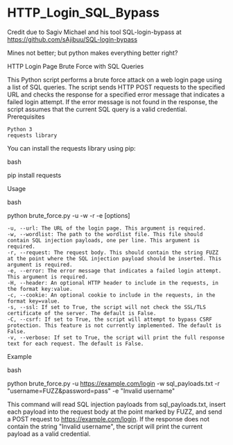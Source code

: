 # HTTP_Login_SQL_Bypass
Credit due to  Sagiv Michael and his tool SQL-login-bypass 
at https://github.com/sAjibuu/SQL-login-bypass

Mines not better; but python makes everything better right?

HTTP Login Page Brute Force with SQL Queries

This Python script performs a brute force attack on a web login page using a list of SQL queries. The script sends HTTP POST requests to the specified URL and checks the response for a specified error message that indicates a failed login attempt. If the error message is not found in the response, the script assumes that the current SQL query is a valid credential.
Prerequisites

    Python 3
    requests library

You can install the requests library using pip:

bash

pip install requests

Usage

bash

python brute_force.py -u <url> -w <wordlist> -r <request> -e <error> [options]

    -u, --url: The URL of the login page. This argument is required.
    -w, --wordlist: The path to the wordlist file. This file should contain SQL injection payloads, one per line. This argument is required.
    -r, --request: The request body. This should contain the string FUZZ at the point where the SQL injection payload should be inserted. This argument is required.
    -e, --error: The error message that indicates a failed login attempt. This argument is required.
    -H, --header: An optional HTTP header to include in the requests, in the format key:value.
    -c, --cookie: An optional cookie to include in the requests, in the format key=value.
    -s, --ssl: If set to True, the script will not check the SSL/TLS certificate of the server. The default is False.
    -C, --csrf: If set to True, the script will attempt to bypass CSRF protection. This feature is not currently implemented. The default is False.
    -v, --verbose: If set to True, the script will print the full response text for each request. The default is False.

Example

bash

python brute_force.py -u https://example.com/login -w sql_payloads.txt -r "username=FUZZ&password=pass" -e "Invalid username"

This command will read SQL injection payloads from sql_payloads.txt, insert each payload into the request body at the point marked by FUZZ, and send a POST request to https://example.com/login. If the response does not contain the string "Invalid username", the script will print the current payload as a valid credential.
